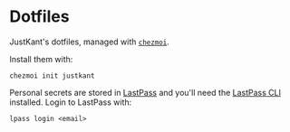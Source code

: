 # Dotfiles

JustKant's dotfiles, managed with [`chezmoi`](https://github.com/twpayne/chezmoi).

Install them with:

    chezmoi init justkant

Personal secrets are stored in [LastPass](https://lastpass.com) and you'll need the [LastPass CLI](https://github.com/lastpass/lastpass-cli) installed. Login to LastPass with:

    lpass login <email>
